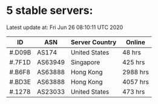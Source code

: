 # 5 stable servers:

Latest update at: Fri Jun 26 08:10:11 UTC 2020

| ID | ASN | Server Country | Online |
| -- | --- | -------------- | ------ |
| #.D09B | AS174 | United States | 48 hrs |
| #.7F1D | AS63949 | Singapore | 425 hrs |
| #.B6F8 | AS63888 | Hong Kong | 2988 hrs |
| #.BD3E | AS63888 | Hong Kong | 4057 hrs |
| #.1278 | AS23033 | United States | 473 hrs |

